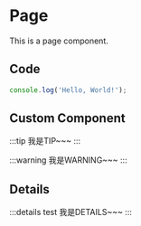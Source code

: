 # Page

This is a page component.

## Code

```ts
console.log('Hello, World!');
```


## Custom Component

:::tip
我是TIP~~~
:::

:::warning
我是WARNING~~~
:::

## Details

:::details test
我是DETAILS~~~
:::

